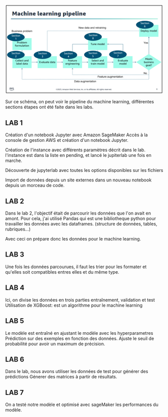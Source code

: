 ![alt text](img/image.png)


Sur ce schéma, on peut voir le pipeline du machine learning, différentes sections étapes ont été faite dans les labs.

## LAB 1

Création d'un notebook Jupyter avec Amazon SageMaker
Accès à la console de gestion AWS et création d'un notebook Jupyter.

Création de l'instance avec différents paramètres décrit dans le lab.
l'instance est dans la liste en pending, et lancé le jupiterlab une fois en marche.

Découverte de jupyterlab avec toutes les options disponibles sur les fichiers

Import de données depuis un site externes dans un nouveau notebook depuis un morceau de code.

## LAB 2

Dans le lab 2, l'objectif était de parcourir les données que l'on avait en amont.
Pour cela, j'ai utilisé Pandas qui est une bibliotheque python pour travailler les données avec les dataframes. (structure de données, tables, rubriques...)

Avec ceci on prépare donc les données pour le machine learning.

## LAB 3

Une fois les données parcourues, il faut les trier pour les formater et qu'elles soit compatibles entres elles et du même type.

## LAB 4

Ici, on divise les données en trois parties entraînement, validation et test
Utilisation de XGBoost: est un algorithme pour le machine learning


## LAB 5

Le modèle est entraîné en ajustant le modèle avec les hyperparametres
Prédiction sur des exemples en fonction des données.
Ajuste le seuil de probabilité pour avoir un maximum de précision.

## LAB 6

Dans le lab, nous avons utiliser les données de test pour générer des prédictions
Génerer des matrices à partir de résultats.

## LAB 7

On a testé notre modèle et optimisé avec sageMaker les performances du modèle.